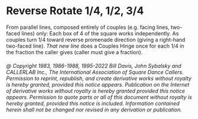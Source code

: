 
# Reverse Rotate 1/4, 1/2, 3/4

From parallel lines, composed entirely of couples (e.g.
facing lines, two-faced lines) only: Each box of 4 of the
square works independently. As couples turn 1/4 toward
reverse promenade direction (giving a right-hand
two-faced line). *That new line* does a Couples Hinge once
for each 1/4 in the fraction the caller gives (caller must
give a fraction).

###### @ Copyright 1983, 1986-1988, 1995-2022 Bill Davis, John Sybalsky and CALLERLAB Inc., The International Association of Square Dance Callers. Permission to reprint, republish, and create derivative works without royalty is hereby granted, provided this notice appears. Publication on the Internet of derivative works without royalty is hereby granted provided this notice appears. Permission to quote parts or all of this document without royalty is hereby granted, provided this notice is included. Information contained herein shall not be changed nor revised in any derivation or publication.
